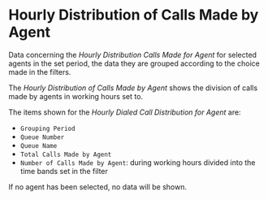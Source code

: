 # Hourly Distribution of Calls Made by Agent

Data concerning the *Hourly Distribution Calls Made for
Agent* for selected agents in the set period, the data
they are grouped according to the choice made in the filters.

The *Hourly Distribution of Calls Made by Agent* shows the
division of calls made by agents in working hours
set to.

The items shown for the *Hourly Dialed Call Distribution
for Agent* are:

- `Grouping Period`
- `Queue Number`
- `Queue Name`
- `Total Calls Made by Agent`
- `Number of Calls Made by Agent`: during working hours
divided into the time bands set in the filter

If no agent has been selected, no data will be shown.
